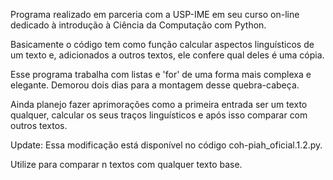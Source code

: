 Programa realizado em parceria com a USP-IME em seu curso on-line dedicado à introdução à Ciência da Computação com Python. 

Basicamente o código tem como função calcular aspectos linguísticos de um texto e, adicionados a outros textos, ele confere qual deles é uma cópia. 

Esse programa trabalha com listas e 'for' de uma forma mais complexa e elegante. Demorou dois dias para a montagem desse quebra-cabeça. 

Ainda planejo fazer aprimorações como a primeira entrada ser um texto qualquer, calcular os seus traços linguísticos e após isso comparar com outros textos. 

Update: Essa modificação está disponível no código coh-piah_oficial.1.2.py. 

Utilize para comparar n textos com qualquer texto base.

